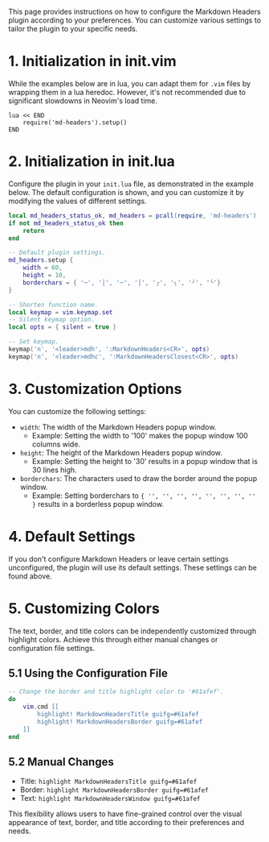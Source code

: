 

This page provides instructions on how to configure the Markdown Headers plugin according to your preferences. You can customize various settings to tailor the plugin to your specific needs.

# 1. Initialization in init.vim

While the examples below are in lua, you can adapt them for `.vim` files by wrapping them in a lua heredoc. However, it's not recommended due to significant slowdowns in Neovim's load time.

```vim
lua << END
    require('md-headers').setup()
END
```

# 2. Initialization in init.lua

Configure the plugin in your `init.lua` file, as demonstrated in the example below. The default configuration is shown, and you can customize it by modifying the values of different settings.

```lua
local md_headers_status_ok, md_headers = pcall(require, 'md-headers')
if not md_headers_status_ok then
    return
end

-- Default plugin settings.
md_headers.setup {
    width = 60,
    height = 10,
    borderchars = { '─', '│', '─', '│', '╭', '╮', '╯', '╰'}
}

-- Shorten function name.
local keymap = vim.keymap.set
-- Silent keymap option.
local opts = { silent = true }

-- Set keymap.
keymap('n', '<leader>mdh', ':MarkdownHeaders<CR>', opts)
keymap('n', '<leader>mdhc', ':MarkdownHeadersClosest<CR>', opts)
```

# 3. Customization Options

You can customize the following settings:

-   `width`: The width of the Markdown Headers popup window.
    -   Example: Setting the width to '100' makes the popup window 100 columns wide.
-   `height`: The height of the Markdown Headers popup window.
    -   Example: Setting the height to '30' results in a popup window that is 30 lines high.
-   `borderchars`: The characters used to draw the border around the popup window.
    -   Example: Setting borderchars to `{ '', '', '', '', '', '', '', '' }` results in a borderless popup window.

# 4. Default Settings

If you don't configure Markdown Headers or leave certain settings unconfigured, the plugin will use its default settings. These settings can be found above.

# 5. Customizing Colors

The text, border, and title colors can be independently customized through highlight colors. Achieve this through either manual changes or configuration file settings.

## 5.1 Using the Configuration File

```lua
-- Change the border and title highlight color to '#61afef'.
do
    vim.cmd [[
        highlight! MarkdownHeadersTitle guifg=#61afef
        highlight! MarkdownHeadersBorder guifg=#61afef
    ]]
end
```

## 5.2 Manual Changes

-   Title: `highlight MarkdownHeadersTitle guifg=#61afef`
-   Border: `highlight MarkdownHeadersBorder guifg=#61afef`
-   Text: `highlight MarkdownHeadersWindow guifg=#61afef`

This flexibility allows users to have fine-grained control over the visual appearance of text, border, and title according to their preferences and needs.
